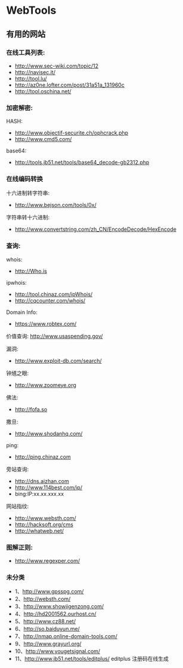 WebTools
========

有用的网站
---------------------------------------------------------------------------
### 在线工具列表:
* http://www.sec-wiki.com/topic/12
* http://navisec.it/
* http://tool.lu/
* http://az0ne.lofter.com/post/31a51a_131960c
* http://tool.oschina.net/

### 加密解密:

HASH:
* http://www.objectif-securite.ch/ophcrack.php
* http://www.cmd5.com/

base64:
* http://tools.jb51.net/tools/base64_decode-gb2312.php

### 在线编码转换
十六进制转字符串:
* http://www.bejson.com/tools/0x/

字符串转十六进制:
* http://www.convertstring.com/zh_CN/EncodeDecode/HexEncode

### 查询:
whois:
* http://Who.is

ipwhois:
* http://tool.chinaz.com/ipWhois/
* http://cqcounter.com/whois/

Domain Info:
* https://www.robtex.com/

价值查询:
http://www.usaspending.gov/

漏洞:
* http://www.exploit-db.com/search/

钟馗之眼:
* http://www.zoomeye.org

佛法:
* http://fofa.so

撒旦:
* http://www.shodanhq.com/

ping:
* http://ping.chinaz.com

旁站查询:
* http://dns.aizhan.com
* http://www.114best.com/ip/
* bing:IP:xx.xx.xxx.xx

网站指纹:
* http://www.websth.com/ 
* http://hacksoft.org/cms     
* http://whatweb.net/

### 图解正则:
* http://www.regexper.com/


### 未分类
* 1、http://www.gpsspg.com/
* 2、http://websth.com/
* 3、http://www.showjigenzong.com/
* 4、http://hd2001562.ourhost.cn/
* 5、http://www.cz88.net/
* 6、http://so.baiduyun.me/
* 7、http://nmap.online-domain-tools.com/
* 9、http://www.grayurl.org/
* 10、http://www.yougetsignal.com/
* 11、http://www.jb51.net/tools/editplus/ editplus 注册码在线生成

